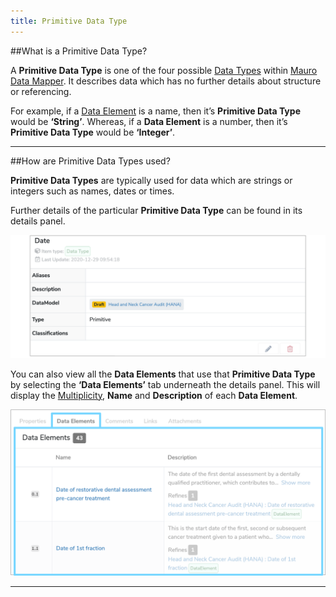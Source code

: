 ```yaml
---
title: Primitive Data Type
---
```


##What is a Primitive Data Type?

A **Primitive Data Type** is one of the four possible [Data Types](../data-type/data-type.md) within [Mauro Data Mapper](https://modelcatalogue.cs.ox.ac.uk/mdm-ui/#/home). It describes data which has no further details about structure or referencing. 

For example, if a [Data Element](../data-element/data-element.md) is a name, then it’s **Primitive Data Type** would be **‘String’**. Whereas, if a **Data Element** is a number, then it’s **Primitive Data Type** would be **‘Integer’**.

---

##How are Primitive Data Types used?

**Primitive Data Types** are typically used for data which are strings or integers such as names, dates or times. 

Further details of the particular **Primitive Data Type** can be found in its details panel.

![Primitive Data Type details panel](primitive-data-type-details-panel.png) 

You can also view all the **Data Elements** that use that **Primitive Data Type** by selecting the **‘Data Elements’** tab underneath the details panel. This will display the [Multiplicity](../multiplicity/multiplicity.md), **Name** and **Description** of each **Data Element**. 

![List of Data Elements that use the Primitive Data Type](primitive-data-elements.png) 

---